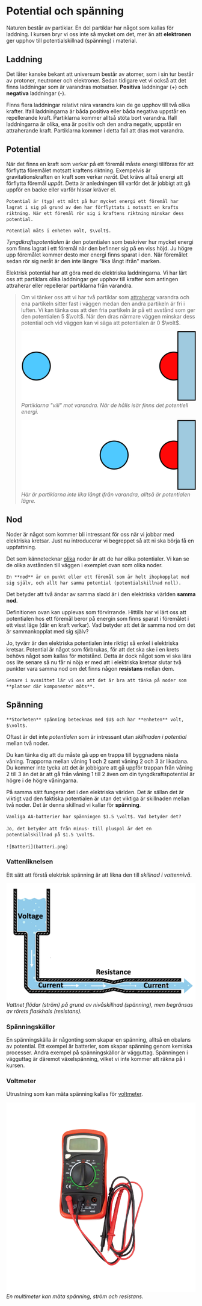 # Potential och spänning
Naturen består av partiklar. En del partiklar har något som kallas för laddning.
I kursen bryr vi oss inte så mycket om det, mer än att **elektronen** ger upphov till potentialskillnad (spänning) i material.

## Laddning
Det låter kanske bekant att universum består av atomer, som i sin tur består av protoner, neutroner och elektroner. Sedan tidigare vet vi också att det finns laddningar som är varandras motsatser. **Positiva** laddningar (+) och **negativa** laddningar (-).

Finns flera laddningar relativt nära varandra kan de ge upphov till två olika krafter. Ifall laddningarna är båda positiva eller båda negativa uppstår en repellerande kraft. Partiklarna kommer alltså stöta bort varandra. Ifall laddningarna är olika, ena är positiv och den andra negativ, uppstår en attraherande kraft. Partiklarna kommer i detta fall att dras mot varandra. 


## Potential

När det finns en kraft som verkar på ett föremål måste energi tillföras för att förflytta föremålet motsatt kraftens riktning. Exempelvis är gravitationskraften en kraft som verkar *neråt*. Det krävs alltså energi att förflytta föremål *uppåt*. Detta är anledningen till varför det är jobbigt att gå uppför en backe eller varför hissar kräver el. 

```admonish info title="En inofficiell definition"
Potential är (typ) ett mått på hur mycket energi ett föremål har lagrat i sig på grund av den har förflyttats i motsatt en krafts riktning. När ett föremål rör sig i kraftens riktning minskar dess potential.  
```
```admonish info title="Enhet"
Potential mäts i enheten volt, $\volt$.
```

*Tyngdkraftspotentialen* är den potentialen som beskriver hur mycket energi som finns lagrat i ett föremål när den befinner sig på en viss höjd. Ju högre upp föremålet kommer desto mer energi finns sparat i den. När föremålet sedan rör sig neråt är den inte längre "lika långt ifrån" marken.


Elektrisk potential har att göra med de elektriska laddningarna. Vi har lärt oss att partiklars olika laddningar ger upphov till krafter som antingen attraherar eller repellerar partiklarna från varandra.

> Om vi tänker oss att vi har två partiklar som <u>attraherar</u> varandra och ena partikeln sitter fast i väggen medan den andra partikeln är fri i luften. Vi kan tänka oss att den fria partikeln är på ett avstånd som ger den potentialen 5 $\volt$. När den dras närmare väggen minskar dess potential och vid väggen kan vi säga att potentialen är 0 $\volt$.
> 
> ![potential mellan partiklar](partiklar_potential_5v.svg)
> *Partiklarna "vill" mot varandra. När de hålls isär finns det potentiell energi.*
>
> ![potential mellan partiklar](partiklar_potential_2v.svg)
> *Här är partiklarna inte lika långt ifrån varandra, alltså är potentialen lägre.*

## Nod
Noder är något som kommer bli intressant för oss när vi jobbar med elektriska kretsar. Just nu introducerar vi begreppet så att ni ska börja få en uppfattning. 

Det som kännetecknar <u>olika</u> noder är att de har olika potentialer. Vi kan se de olika avstånden till väggen i exemplet ovan som olika noder.

```admonish info title="Definition"
En **nod** är en punkt eller ett föremål som är helt ihopkopplat med sig själv, och allt har samma potential (potentialskillnad noll).
```

Det betyder att två ändar av samma sladd är i den elektriska världen **samma nod**.

Definitionen ovan kan upplevas som förvirrande. Hittills har vi lärt oss att potentialen hos ett föremål beror på energin som finns sparat i föremålet i ett visst läge (där en kraft verkar).
Vad betyder att det är samma nod om det är sammankopplat med sig själv? 

Jo, tyvärr är den elektriska potentialen inte riktigt så enkel i elektriska kretsar. Potential är något som förbrukas, för att det ska ske i en krets behövs något som kallas för motstånd. Detta är dock något som vi ska lära oss lite senare så nu får ni nöja er med att i elektriska kretsar  slutar två punkter vara samma nod om det finns någon **resistans** mellan dem. 

```admonish tip
Senare i avsnittet lär vi oss att det är bra att tänka på noder som **platser där komponenter möts**.
```

## Spänning

```admonish info title="Storhet och enhet"
**Storheten** spänning betecknas med $U$ och har **enheten** volt, $\volt$.
```

Oftast är det inte *potentialen* som är intressant utan *skillnaden i potential* mellan två noder.

Du kan tänka dig att du måste gå upp en trappa till byggnadens nästa våning. Trapporna mellan våning 1 och 2 samt våning 2 och 3 är likadana. Du kommer inte tycka att det är jobbigare att gå uppför trappan från våning 2 till 3 än det är att gå från våning 1 till 2 även om din tyngdkraftspotential är högre i de högre våningarna. 

På samma sätt fungerar det i den elektriska världen. Det är sällan det är viktigt vad den faktiska potentialen är utan det viktiga är skillnaden mellan två noder. Det är denna skillnad vi kallar för **spänning**.


```admonish example title="Exempel på spänning"
Vanliga AA-batterier har spänningen $1.5 \volt$. Vad betyder det?

Jo, det betyder att från minus- till pluspol är det en potentialskillnad på $1.5 \volt$.

![Batteri](batteri.png)
```

### Vattenliknelsen
Ett sätt att förstå elektrisk spänning är att likna den till *skillnad i vattennivå*.

![vattenliknelse.png](vattenliknelse.png)
*Vattnet flödar (ström) på grund av nivåskillnad (spänning), men begränsas av rörets flaskhals (resistans).*

### Spänningskällor
En spänningskälla är någonting som skapar en spänning, alltså en obalans av potential. Ett exempel är batterier, som skapar spänning genom kemiska processer. Andra exempel på spänningskällor är vägguttag. Spänningen i vägguttag är däremot växelspänning, vilket vi inte kommer att räkna på i kursen.

### Voltmeter
Utrustning som kan mäta spänning kallas för <u>voltmeter</u>.

![multimeter](multimeter.png)
*En multimeter kan mäta spänning, ström och resistans.*